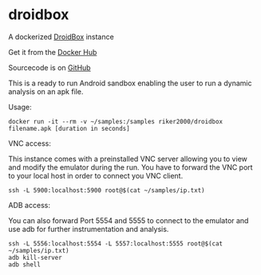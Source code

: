 droidbox
========

A dockerized [DroidBox][1] instance

Get it from the [Docker Hub][2] 

Sourcecode is on [GitHub][3]

This is a ready to run Android sandbox enabling the user to run a dynamic analysis on an apk file.

Usage: 

    docker run -it --rm -v ~/samples:/samples riker2000/droidbox filename.apk [duration in seconds]

VNC access:

This instance comes with a preinstalled VNC server allowing you to view and modify the emulator during the run. You have to forward the VNC port to your local host in order to connect you VNC client.

    ssh -L 5900:localhost:5900 root@$(cat ~/samples/ip.txt)

ADB access:

You can also forward Port 5554 and 5555 to connect to the emulator and use adb for further instrumentation and analysis.

    ssh -L 5556:localhost:5554 -L 5557:localhost:5555 root@$(cat ~/samples/ip.txt)
    adb kill-server
    adb shell


  [1]: https://code.google.com/p/droidbox/
  [2]: https://registry.hub.docker.com/u/riker2000/droidbox/
  [3]: https://github.com/aikinci/droidbox
